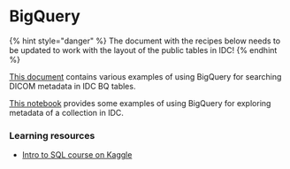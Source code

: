 # BigQuery

{% hint style="danger" %}
The document with the recipes below needs to be updated to work with the layout of the public tables in IDC!
{% endhint %}

[This document](https://docs.google.com/document/d/1qC5_qUFBQ2HmEjfYQa9WaH1Y-erMlfis00bbU8UPnRs/edit?usp=sharing) contains various examples of using BigQuery for searching DICOM metadata in IDC BQ tables.

[This notebook](https://github.com/ImagingDataCommons/IDC-Examples/blob/master/notebooks/LIDC_exploration.ipynb) provides some examples of using BigQuery for exploring metadata of a collection in IDC.

### Learning resources

* [Intro to SQL course on Kaggle](https://www.kaggle.com/learn/intro-to-sql)



